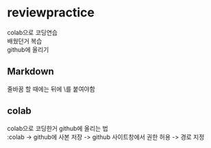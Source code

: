 # reviewpractice
colab으로 코딩연습 \
배웠던거 복습 \
github에 올리기



## Markdown
줄바꿈 할 때에는 뒤에 \\를 붙여야함

## colab
colab으로 코딩한거 github에 올리는 법\
:colab -> github에 사본 저장 -> github 사이트창에서 권한 허용 -> 경로 지정

